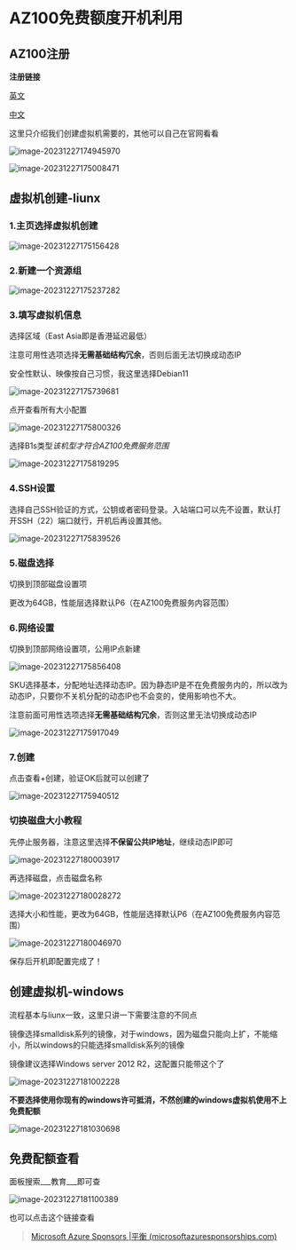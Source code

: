 # AZ100免费额度开机利用

## AZ100注册

**注册链接**

[英文](https://azure.microsoft.com/en-us/free/students/)

[中文](https://azure.microsoft.com/zh-cn/free/students/)

这里只介绍我们创建虚拟机需要的，其他可以自己在官网看看

![image-20231227174945970](tp/AZ100免费额度.tp/image-20231227174945970.png)

![image-20231227175008471](tp/AZ100免费额度.tp/image-20231227175008471.png)

## 虚拟机创建-liunx

### 1.主页选择虚拟机创建

![image-20231227175156428](tp/AZ100免费额度.tp/image-20231227175156428.png)

### 2.新建一个资源组

![image-20231227175237282](tp/AZ100免费额度.tp/image-20231227175237282.png)

### 3.填写虚拟机信息

选择区域（East Asia即是香港延迟最低）

注意可用性选项选择**无需基础结构冗余**，否则后面无法切换成动态IP

安全性默认、映像按自己习惯，我这里选择Debian11

![image-20231227175739681](tp/AZ100免费额度.tp/image-20231227175739681.png)

点开查看所有大小配置

![image-20231227175800326](tp/AZ100免费额度.tp/image-20231227175800326.png)

选择B1s类型*该机型才符合AZ100免费服务范围*

![image-20231227175819295](tp/AZ100免费额度.tp/image-20231227175819295.png)

### 4.SSH设置

选择自己SSH验证的方式，公钥或者密码登录。入站端口可以先不设置，默认打开SSH（22）端口就行，开机后再设置其他。

![image-20231227175839526](tp/AZ100免费额度.tp/image-20231227175839526.png)

### 5.磁盘选择

切换到顶部磁盘设置项

更改为64GB，性能层选择默认P6（在AZ100免费服务内容范围）



### 6.网络设置

切换到顶部网络设置项，公用IP点新建

![image-20231227175856408](tp/AZ100免费额度.tp/image-20231227175856408.png)

SKU选择基本，分配地址选择动态IP。因为静态IP是不在免费服务内的，所以改为动态IP，只要你不关机分配的动态IP也不会变的，使用影响也不大。

注意前面可用性选项选择**无需基础结构冗余**，否则这里无法切换成动态IP

![image-20231227175917049](tp/AZ100免费额度.tp/image-20231227175917049.png)

### 7.创建

点击查看+创建，验证OK后就可以创建了

![image-20231227175940512](tp/AZ100免费额度.tp/image-20231227175940512.png)

### 切换磁盘大小教程

先停止服务器，注意这里选择**不保留公共IP地址**，继续动态IP即可

![image-20231227180003917](tp/AZ100免费额度.tp/image-20231227180003917.png)

再选择磁盘，点击磁盘名称

![image-20231227180028272](tp/AZ100免费额度.tp/image-20231227180028272.png)

选择大小和性能，更改为64GB，性能层选择默认P6（在AZ100免费服务内容范围）

![image-20231227180046970](tp/AZ100免费额度.tp/image-20231227180046970.png)

保存后开机即配置完成了！



## 创建虚拟机-windows

流程基本与liunx一致，这里只讲一下需要注意的不同点

镜像选择smalldisk系列的镜像，对于windows，因为磁盘只能向上扩，不能缩小，所以windows的只能选择smalldisk系列的镜像

镜像建议选择Windows server 2012 R2，这配置只能带这个了

![image-20231227181002228](tp/AZ100免费额度.tp/image-20231227181002228.png)

**不要选择使用你现有的windows许可抵消，不然创建的windows虚拟机使用不上免费配额**

![image-20231227181030698](tp/AZ100免费额度.tp/image-20231227181030698.png)

## 免费配额查看

面板搜索___教育___即可查

![image-20231227181100389](tp/AZ100免费额度.tp/image-20231227181100389.png)

也可以点击这个链接查看

> [Microsoft Azure Sponsors |平衡 (microsoftazuresponsorships.com)](https://www.microsoftazuresponsorships.com/Balance)